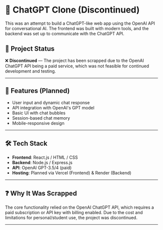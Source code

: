 # 💬 ChatGPT Clone (Discontinued)

This was an attempt to build a ChatGPT-like web app using the OpenAI API for conversational AI. The frontend was built with modern tools, and the backend was set up to communicate with the ChatGPT API.

## 🚧 Project Status

❌ **Discontinued** — The project has been scrapped due to the OpenAI ChatGPT API being a paid service, which was not feasible for continued development and testing.

---

## 🔧 Features (Planned)

- User input and dynamic chat response
- API integration with OpenAI's GPT model
- Basic UI with chat bubbles
- Session-based chat memory
- Mobile-responsive design

---

## 🛠️ Tech Stack

- **Frontend**: React.js / HTML / CSS
- **Backend**: Node.js / Express.js
- **API**: OpenAI GPT-3.5/4 (paid)
- **Hosting**: Planned via Vercel (Frontend) & Render (Backend)

---

## ❓ Why It Was Scrapped

The core functionality relied on the OpenAI ChatGPT API, which requires a paid subscription or API key with billing enabled. Due to the cost and limitations for personal/student use, the project was discontinued.

---
